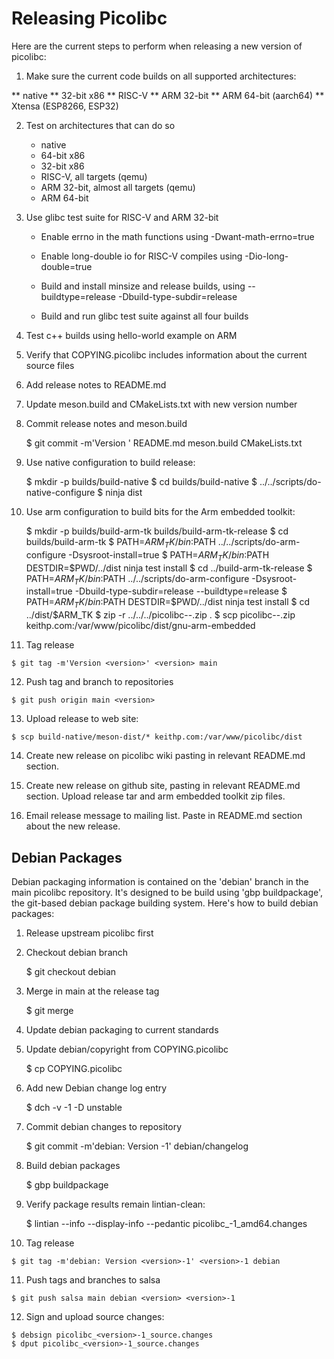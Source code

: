 # Releasing Picolibc

Here are the current steps to perform when releasing a new version of
picolibc:

 1. Make sure the current code builds on all supported architectures:

   ** native
   ** 32-bit x86
   ** RISC-V
   ** ARM 32-bit
   ** ARM 64-bit (aarch64)
   ** Xtensa (ESP8266, ESP32)
 
 2. Test on architectures that can do so

    * native
    * 64-bit x86
    * 32-bit x86
    * RISC-V, all targets (qemu)
    * ARM 32-bit, almost all targets (qemu)
    * ARM 64-bit

 3. Use glibc test suite for RISC-V and ARM 32-bit

    * Enable errno in the math functions using -Dwant-math-errno=true

    * Enable long-double io for RISC-V compiles using -Dio-long-double=true

    * Build and install minsize and release builds, using
    --buildtype=release -Dbuild-type-subdir=release

    * Build and run glibc test suite against all four builds

 4. Test c++ builds using hello-world example on ARM

 5. Verify that COPYING.picolibc includes information
    about the current source files

 6. Add release notes to README.md
 
 7. Update meson.build and CMakeLists.txt with new version number

 8. Commit release notes and meson.build

	$ git commit -m'Version <version>' README.md meson.build CMakeLists.txt

 9. Use native configuration to build release:

	$ mkdir -p builds/build-native
	$ cd builds/build-native
        $ ../../scripts/do-native-configure
	$ ninja dist

 10. Use arm configuration to build bits for the Arm embedded toolkit:

        $ mkdir -p builds/build-arm-tk builds/build-arm-tk-release
        $ cd builds/build-arm-tk
        $ PATH=$ARM_TK/bin:$PATH ../../scripts/do-arm-configure -Dsysroot-install=true
        $ PATH=$ARM_TK/bin:$PATH DESTDIR=$PWD/../dist ninja test install
	$ cd ../build-arm-tk-release
	$ PATH=$ARM_TK/bin:$PATH ../../scripts/do-arm-configure -Dsysroot-install=true -Dbuild-type-subdir=release --buildtype=release
        $ PATH=$ARM_TK/bin:$PATH DESTDIR=$PWD/../dist ninja test install
        $ cd ../dist/$ARM_TK
        $ zip -r ../../../picolibc-<version>-<arm-et-version>.zip .
        $ scp picolibc-<version>-<arm-et-version>.zip keithp.com:/var/www/picolibc/dist/gnu-arm-embedded

 11. Tag release

	$ git tag -m'Version <version>' <version> main

 12. Push tag and branch to repositories

	$ git push origin main <version>

 13. Upload release to web site:

	$ scp build-native/meson-dist/* keithp.com:/var/www/picolibc/dist

 14. Create new release on picolibc wiki pasting in relevant README.md
     section.

 15. Create new release on github site, pasting in relevant README.md
     section. Upload release tar and arm embedded toolkit zip files.

 16. Email release message to mailing list. Paste in README.md section
     about the new release.

## Debian Packages

Debian packaging information is contained on the 'debian' branch in
the main picolibc repository. It's designed to be build using 'gbp
buildpackage', the git-based debian package building system. Here's
how to build debian packages:

 1. Release upstream picolibc first

 2. Checkout debian branch

	$ git checkout debian

 3. Merge in main at the release tag

	$ git merge <release-tag>

 4. Update debian packaging to current standards

 5. Update debian/copyright from COPYING.picolibc

	$ cp COPYING.picolibc 

 6. Add new Debian change log entry

	$ dch -v <release>-1 -D unstable

 7. Commit debian changes to repository

	$ git commit -m'debian: Version <version>-1' debian/changelog

 8. Build debian packages

	$ gbp buildpackage

 9. Verify package results remain lintian-clean:

	$ lintian --info --display-info --pedantic picolibc_<version>-1_amd64.changes

 10. Tag release

	$ git tag -m'debian: Version <version>-1' <version>-1 debian

 11. Push tags and branches to salsa

	$ git push salsa main debian <version> <version>-1

 12. Sign and upload source changes:

	$ debsign picolibc_<version>-1_source.changes
	$ dput picolibc_<version>-1_source.changes
